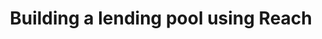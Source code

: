 ---
title: "Building a lending pool using Reach"
description: "This tutorial will run through how to use Reach to build a lending pool, a smart contract that allows users to deposit and borrow money, allowing businesses to build applications that can leverage the power of interest generation. This guide covers: initial scaffolding and participant interfaces, front-end setup in Javascript, implementing the core transaction loop, implementing and testing the logic for lending users, implementing and testing the logic for borrowing users, implementing and testing the debt tokenization, Implementing and testing the interest calculation logic, and basic verification of lending pool."
type: "tutorial"
category: "Smart Contract,Others"
difficulty: "Advanced"
summary: "Build a lending pool with REACH"
file_path: ""
image: "https://assets-global.website-files.com/5e39e095596498a8b9624af1/5ffca6e3e0d8ad9231cc2af6_Portfolio-course---final.png"
link: "Building a lending pool using Reach | Algorand Developer Portal"
status: "open"
---